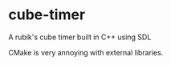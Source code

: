 # cube-timer
A rubik's cube timer built in C++ using SDL

CMake is very annoying with external libraries.